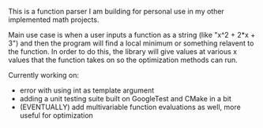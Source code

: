 This is a function parser I am building for personal use in my other implemented math projects.

Main use case is when a user inputs a function as a string (like "x^2 + 2*x + 3") and then the program will find a local minimum or something relavent to the function. In order to do this, the library will give values at various x values that the function takes on so the optimization methods can run.


Currently working on:
- error with using int as template argument 
- adding a unit testing suite built on GoogleTest and CMake in a bit
- (EVENTUALLY) add multivariable function evaluations as well, more useful for optimization

